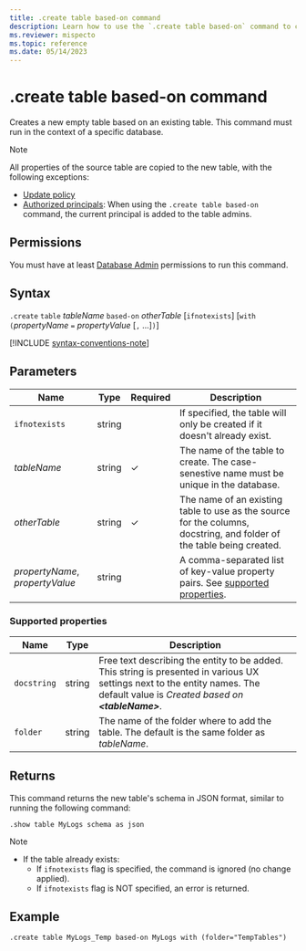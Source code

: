```yaml
---
title: .create table based-on command
description: Learn how to use the `.create table based-on` command to create a new empty table based on an existing table.
ms.reviewer: mispecto
ms.topic: reference
ms.date: 05/14/2023
---
```

# .create table based-on command

Creates a new empty table based on an existing table. This command must run in the context of a specific database.

> [!NOTE]
> All properties of the source table are copied to the new table, with the following exceptions:
>
> * [Update policy](updatepolicy.md)
> * [Authorized principals](security-roles.md): When using the `.create table based-on` command, the current principal is added to the table admins.

## Permissions

You must have at least [Database Admin](access-control/role-based-access-control.md) permissions to run this command.

## Syntax

`.create` `table` *tableName* `based-on` *otherTable*  [`ifnotexists`] [`with` `(`*propertyName* `=` *propertyValue* [`,` ...]`)`]

[!INCLUDE [syntax-conventions-note](../../includes/syntax-conventions-note.md)]

## Parameters

| Name | Type | Required | Description |
|--|--|--|--|
| `ifnotexists` | string | | If specified, the table will only be created if it doesn't already exist.|
| *tableName* | string | &check; | The name of the table to create. The case-senestive name must be unique in the database. |
| *otherTable* | string | &check; | The name of an existing table to use as the source for the columns, docstring, and folder of the table being created. |
| *propertyName*, *propertyValue* | string | | A comma-separated list of key-value property pairs. See [supported properties](#supported-properties).|

### Supported properties

|Name|Type|Description|
|--|--|--|
|`docstring`|string|Free text describing the entity to be added. This string is presented in various UX settings next to the entity names. The default value is *Created based on **\<tableName>***.|
|`folder`|string|The name of the folder where to add the table. The default is the same folder as *tableName*.|

## Returns

This command returns the new table's schema in JSON format, similar to running the following command:

```kusto
.show table MyLogs schema as json
```

> [!NOTE]
>
> * If the table already exists:
>    * If `ifnotexists` flag is specified, the command is ignored (no change applied).
>    * If `ifnotexists` flag is NOT specified, an error is returned.

## Example

```kusto
.create table MyLogs_Temp based-on MyLogs with (folder="TempTables")
```
